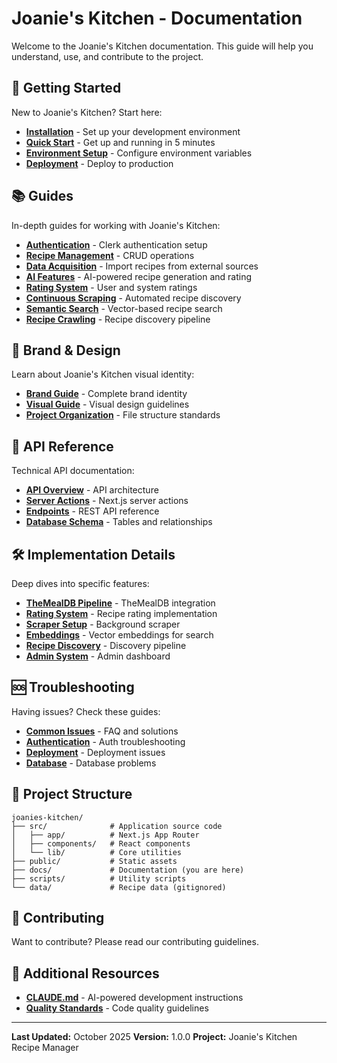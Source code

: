 # Joanie's Kitchen - Documentation

Welcome to the Joanie's Kitchen documentation. This guide will help you understand, use, and contribute to the project.

## 🚀 Getting Started

New to Joanie's Kitchen? Start here:

- **[Installation](./getting-started/installation.md)** - Set up your development environment
- **[Quick Start](./getting-started/quick-start.md)** - Get up and running in 5 minutes
- **[Environment Setup](./getting-started/environment-setup.md)** - Configure environment variables
- **[Deployment](./getting-started/deployment.md)** - Deploy to production

## 📚 Guides

In-depth guides for working with Joanie's Kitchen:

- **[Authentication](./guides/authentication.md)** - Clerk authentication setup
- **[Recipe Management](./guides/recipe-management.md)** - CRUD operations
- **[Data Acquisition](./guides/data-acquisition.md)** - Import recipes from external sources
- **[AI Features](./guides/ai-features.md)** - AI-powered recipe generation and rating
- **[Rating System](./guides/rating-system.md)** - User and system ratings
- **[Continuous Scraping](./guides/continuous-scraping.md)** - Automated recipe discovery
- **[Semantic Search](./guides/semantic-search.md)** - Vector-based recipe search
- **[Recipe Crawling](./guides/recipe-crawling.md)** - Recipe discovery pipeline

## 🎨 Brand & Design

Learn about Joanie's Kitchen visual identity:

- **[Brand Guide](./reference/brand-guide.md)** - Complete brand identity
- **[Visual Guide](./reference/visual-guide.md)** - Visual design guidelines
- **[Project Organization](./reference/project-organization.md)** - File structure standards

## 🔧 API Reference

Technical API documentation:

- **[API Overview](./api/overview.md)** - API architecture
- **[Server Actions](./api/server-actions.md)** - Next.js server actions
- **[Endpoints](./api/endpoints.md)** - REST API reference
- **[Database Schema](./reference/database-schema.md)** - Tables and relationships

## 🛠️ Implementation Details

Deep dives into specific features:

- **[TheMealDB Pipeline](./implementation/themealdb-pipeline.md)** - TheMealDB integration
- **[Rating System](./implementation/rating-system.md)** - Recipe rating implementation
- **[Scraper Setup](./implementation/scraper-setup.md)** - Background scraper
- **[Embeddings](./implementation/embeddings.md)** - Vector embeddings for search
- **[Recipe Discovery](./implementation/recipe-discovery.md)** - Discovery pipeline
- **[Admin System](./implementation/admin-system.md)** - Admin dashboard

## 🆘 Troubleshooting

Having issues? Check these guides:

- **[Common Issues](./troubleshooting/common-issues.md)** - FAQ and solutions
- **[Authentication](./troubleshooting/authentication.md)** - Auth troubleshooting
- **[Deployment](./troubleshooting/deployment.md)** - Deployment issues
- **[Database](./troubleshooting/database.md)** - Database problems

## 📁 Project Structure

```
joanies-kitchen/
├── src/              # Application source code
│   ├── app/          # Next.js App Router
│   ├── components/   # React components
│   └── lib/          # Core utilities
├── public/           # Static assets
├── docs/             # Documentation (you are here)
├── scripts/          # Utility scripts
└── data/             # Recipe data (gitignored)
```

## 🤝 Contributing

Want to contribute? Please read our contributing guidelines.

## 📖 Additional Resources

- **[CLAUDE.md](../CLAUDE.md)** - AI-powered development instructions
- **[Quality Standards](./reference/quality.md)** - Code quality guidelines

---

**Last Updated:** October 2025
**Version:** 1.0.0
**Project:** Joanie's Kitchen Recipe Manager
